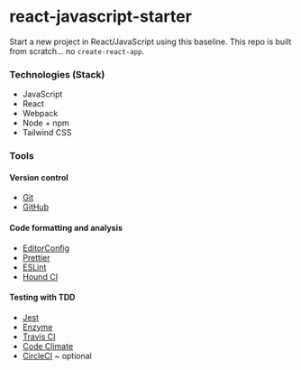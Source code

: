 # react-javascript-starter

Start a new project in React/JavaScript using this baseline. This repo is built from scratch... no `create-react-app`.

### Technologies (Stack)

- JavaScript
- React
- Webpack
- Node + npm
- Tailwind CSS

### Tools

#### Version control
- [Git](https://git-scm.com)
- [GitHub](https://github.com)

#### Code formatting and analysis
- [EditorConfig](https://editorconfig.org)
- [Prettier](https://prettier.io)
- [ESLint](https://eslint.org)
- [Hound CI](https://houndci.com)

#### Testing with TDD
- [Jest](https://jestjs.io)
- [Enzyme](https://enzymejs.github.io/enzyme)
- [Travis CI](https://travis-ci.com)
- [Code Climate](https://codeclimate.com)
- [CircleCI](https://circleci.com) ~ optional